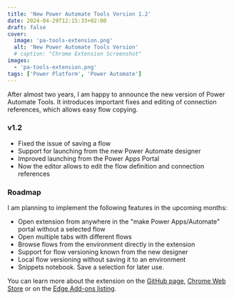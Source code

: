 ```yaml
---
title: 'New Power Automate Tools Version 1.2'
date: 2024-04-29T12:15:33+02:00
draft: false
cover:
  image: 'pa-tools-extension.png'
  alt: 'New Power Automate Tools Version'
  # caption: "Chrome Extension Screenshot"
images:
  - 'pa-tools-extension.png'
tags: ['Power Platform', 'Power Automate']
---
```


After almost two years, I am happy to announce the new version of Power Automate Tools. It introduces important fixes and editing of connection references, which allows easy flow copying.

### v1.2

* Fixed the issue of saving a flow
* Support for launching from the new Power Automate designer
* Improved launching from the Power Apps Portal
* Now the editor allows to edit the flow definition and connection references

### Roadmap

I am planning to implement the following features in the upcoming months:

* Open extension from anywhere in the "make Power Apps/Automate" portal without a selected flow
* Open multiple tabs with different flows
* Browse flows from the environment directly in the extension
* Support for flow versioning known from the new designer
* Local flow versioning without saving it to an environment
* Snippets notebook. Save a selection for later use.

You can learn more about the extension on the [GitHub page](https://github.com/rithala/power-automate-tools), [Chrome Web Store](https://chrome.google.com/webstore/detail/power-automate-tools/jccblbmcghkddifenlocnjfmeemjeacc)
or on the [Edge Add-ons listing](https://microsoftedge.microsoft.com/addons/detail/power-automate-tools/ecdclfoojhebjoknjoooljcakfbfpjoj).
